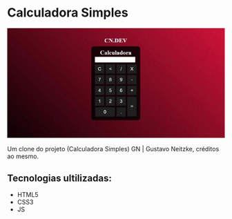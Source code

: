 # Calculadora Simples
![Calculadora Simples](./assets/img/Calculadora%20simples.jpeg)

Um clone do projeto (Calculadora Simples) GN | Gustavo Neitzke, créditos ao mesmo.

## Tecnologias ultilizadas:
 - HTML5
 - CSS3
 - JS
